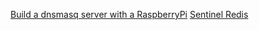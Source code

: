 [Build a dnsmasq server with a RaspberryPi](dnsmasq-on-rpi-for-lan.md)
[Sentinel Redis](redis-sentinel.md)